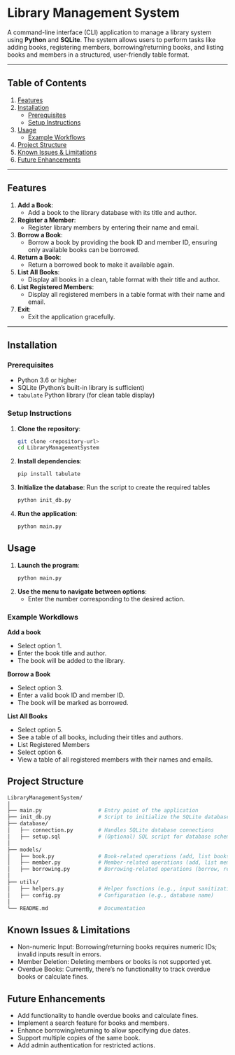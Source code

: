 
# Library Management System

A command-line interface (CLI) application to manage a library system using **Python** and **SQLite**. The system allows users to perform tasks like adding books, registering members, borrowing/returning books, and listing books and members in a structured, user-friendly table format.

---

## Table of Contents

1. [Features](#features)
2. [Installation](#installation)
   - [Prerequisites](#prerequisites)
   - [Setup Instructions](#setup-instructions)
3. [Usage](#usage)
   - [Example Workflows](#example-workflows)
4. [Project Structure](#project-structure)
5. [Known Issues & Limitations](#known-issues--limitations)
6. [Future Enhancements](#future-enhancements)

---

## Features

1. **Add a Book**:
   - Add a book to the library database with its title and author.
2. **Register a Member**:
   - Register library members by entering their name and email.
3. **Borrow a Book**:
   - Borrow a book by providing the book ID and member ID, ensuring only available books can be borrowed.
4. **Return a Book**:
   - Return a borrowed book to make it available again.
5. **List All Books**:
   - Display all books in a clean, table format with their title and author.
6. **List Registered Members**:
   - Display all registered members in a table format with their name and email.
7. **Exit**:
   - Exit the application gracefully.

---

## Installation

### Prerequisites

- Python 3.6 or higher
- SQLite (Python’s built-in library is sufficient)
- `tabulate` Python library (for clean table display)

### Setup Instructions

1. **Clone the repository**:
   ```bash
   git clone <repository-url>
   cd LibraryManagementSystem
2. **Install dependencies**:
   ```bash
   pip install tabulate
3. **Initialize the database**: Run the script to create the required tables
   ```bash
   python init_db.py
4. **Run the application**:
   ```bash
   python main.py
## Usage

1. **Launch the program**:
   ```bash
   python main.py
2. **Use the menu to navigate between options**:
   - Enter the number corresponding to the desired action.

### Example Workdlows

**Add a book**
- Select option 1.
- Enter the book title and author.
- The book will be added to the library.

**Borrow a Book**
- Select option 3.
- Enter a valid book ID and member ID.
- The book will be marked as borrowed.

**List All Books**
- Select option 5.
- See a table of all books, including their titles and authors.
- List Registered Members
- Select option 6.
- View a table of all registered members with their names and emails.

## Project Structure

```bash
LibraryManagementSystem/
│
├── main.py                  # Entry point of the application
├── init_db.py               # Script to initialize the SQLite database
├── database/
│   ├── connection.py        # Handles SQLite database connections
│   ├── setup.sql            # (Optional) SQL script for database schema
│
├── models/
│   ├── book.py              # Book-related operations (add, list books)
│   ├── member.py            # Member-related operations (add, list members)
│   ├── borrowing.py         # Borrowing-related operations (borrow, return books)
│
├── utils/
│   ├── helpers.py           # Helper functions (e.g., input sanitization)
│   ├── config.py            # Configuration (e.g., database name)
│
└── README.md                # Documentation
```

## Known Issues & Limitations

- Non-numeric Input: Borrowing/returning books requires numeric IDs; invalid inputs result in errors.
- Member Deletion: Deleting members or books is not supported yet.
- Overdue Books: Currently, there’s no functionality to track overdue books or calculate fines.

## Future Enhancements

- Add functionality to handle overdue books and calculate fines.
- Implement a search feature for books and members.
- Enhance borrowing/returning to allow specifying due dates.
- Support multiple copies of the same book.
- Add admin authentication for restricted actions.
